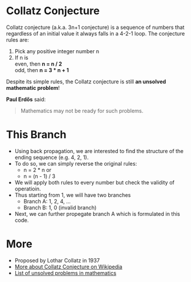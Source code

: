 # Collatz Conjecture
Collatz conjecture (a.k.a. 3n+1 conjecture) is a sequence of numbers that regardless of an initial value it always falls in a 4-2-1 loop. The conjecture rules are:

1. Pick any positive integer number n
2. If n is  
   even, then **n = n / 2**  
   odd, then **n = 3 * n + 1**

Despite its simple rules, the Collatz conjecture is still **an unsolved mathematic problem**!

**Paul Erdős** said:
> Mathematics may not be ready for such problems.

# This Branch
- Using back propagation, we are interested to find the structure of the ending
sequence (e.g. 4, 2, 1).  
- To do so, we can simply reverse the original rules:  
  - n = 2 * n or  
  - n = (n - 1) / 3
- We will apply both rules to every number but check the validity of operatioin.
- Thus starting from 1, we will have two branches
  - Branch A: 1, 2, 4, ...
  - Branch B: 1, 0 (invalid branch)
- Next, we can further propegate branch A which is formulated in this code.

# More
- Proposed by Lothar Collatz in 1937
- [More about Collatz Conjecture on Wikipedia](https://en.wikipedia.org/wiki/Collatz_conjecture)
- [List of unsolved problems in mathematics](https://en.wikipedia.org/wiki/List_of_unsolved_problems_in_mathematics)
